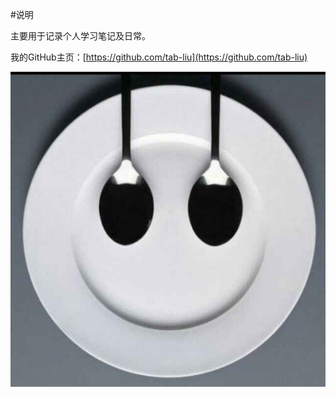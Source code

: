 #说明

主要用于记录个人学习笔记及日常。

我的GitHub主页：[https://github.com/tab-liu](https://github.com/tab-liu)

![tab-liu](./pic/tab-liu.jpg)

